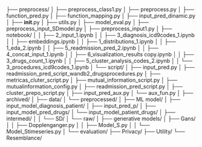 ├── preprocess/
│   ├── preprocess_class1.py
│   ├── preprocess.py
│   ├── function_pred.py
│   ├── function_mapping.py
│   ├── input_pred_dinamic.py
│   ├── __init__.py
│   ├── utils.py
│   ├── model_eval.py
│   ├── preprocess_input_SDmodel.py
│   ├── preprocess_input1.py
│   ├── notebook/
│   │   ├── 2_input_1.ipynb
│   │   ├── 3_diagnosis_icd9codes_1.ipynb
│   │   ├── embeddings.ipynb
│   │   ├── 1_distributions_1.ipynb
│   │   ├── 1_eda_2.ipynb
│   │   ├── 5_readmission_pred_2.ipynb
│   │   ├── 4_concat_input_1.ipynb
│   │   ├── 6_visualization_results copy.ipynb
│   │   ├── 3_drugs_count_1.ipynb
│   │   ├── 5_cluster_analysis_codes_2.ipynb
│   │   └── 3_procedures_icd9codes_1.ipynb
│   └── script/
│       ├── input_pred.py
│       ├── readmission_pred_script_wandb2_drugsprocedures.py
│       ├── metricas_cluter_script.py
│       ├── mutual_information_script.py
│       ├── mutualinformation_config.py
│       ├── readmission_pred_script.py
│       ├── cluster_prepo_script.py
│       ├── input_pred_aux.py
│       └── aux_fun.py
│
├── archived/
│
├── data/
│   └── preprocessed/
│       ├── ML model/
│       ├── input_model_diagnosis_patient/
│       ├── input_pred_p/
│       ├── input_model_pred_drugs/
│       └── input_model_patient_drugs/
│   ├── intermedi/
│   │   └── SD/
│   └── raw/
│
├── generative models/
│   ├── Gans/
│   │   ├── Dopplenganger.py
│   │   ├── Model_S.py
│   │   └── Model_Stimeseries.py
│
└── evaluation/
    ├── Privacy/
    ├── Utility/
    └── Resemblance/